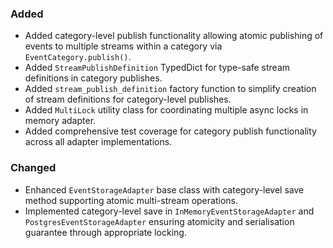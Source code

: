 ### Added

- Added category-level publish functionality allowing atomic publishing of 
  events to multiple streams within a category via `EventCategory.publish()`.
- Added `StreamPublishDefinition` TypedDict for type-safe stream definitions 
  in category publishes.
- Added `stream_publish_definition` factory function to simplify creation of 
  stream definitions for category-level publishes.
- Added `MultiLock` utility class for coordinating multiple async locks in 
  memory adapter.
- Added comprehensive test coverage for category publish functionality across 
  all adapter implementations.

### Changed

- Enhanced `EventStorageAdapter` base class with category-level save method 
  supporting atomic multi-stream operations.
- Implemented category-level save in `InMemoryEventStorageAdapter` and 
  `PostgresEventStorageAdapter` ensuring atomicity and serialisation guarantee
  through appropriate locking.
